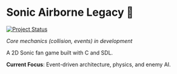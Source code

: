 # Sonic Airborne Legacy 🚀

[![Project Status](https://img.shields.io/badge/STATUS-IN%20PROGRESS-blue)](https://github.com/RichardPinheiro/sonic-airborne-legacy/tree/develop)  

*Core mechanics (collision, events) in development*

A 2D Sonic fan game built with C and SDL.  

**Current Focus**: Event-driven architecture, physics, and enemy AI.